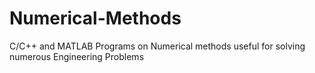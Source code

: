 # Numerical-Methods
C/C++ and MATLAB Programs on Numerical methods useful for solving numerous Engineering Problems  
